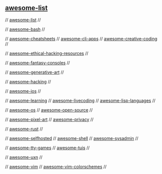 ## [awesome-list](https://github.com/topics/awesome)

// [awesome-list](https://github.com/sindresorhus/awesome)
//

// [awesome-bash](https://github.com/awesome-lists/awesome-bash)
//

// [awesome-cheatsheets](https://github.com/LeCoupa/awesome-cheatsheets)
// [awesome-cli-apps](https://github.com/agarrharr/awesome-cli-apps)
// [awesome-creative-coding](https://github.com/terkelg/awesome-creative-coding)
//

// [awesome-ethical-hacking-resources](https://github.com/husnainfareed/Awesome-Ethical-Hacking-Resources)
//

// [awesome-fantasy-consoles](https://github.com/paladin-t/fantasy)
//

// [awesome-generative-art](https://github.com/kosmos/awesome-generative-art)
//

// [awesome-hacking](https://github.com/Hack-with-Github/Awesome-Hacking)
//

// [awesome-ios](https://github.com/vsouza/awesome-ios)
//

// [awesome-learning](https://github.com/johnpaulada/awesome-learning-collections)
// [awesome-livecoding](https://github.com/toplap/awesome-livecoding)
// [awesome-lisp-languages](https://github.com/dundalek/awesome-lisp-languages)
//

// [awesome-os](https://github.com/jubalh/awesome-os)
// [awesome-open-source](https://awesomeopensource.com/)
//

// [awesome-pixel-art](https://github.com/Siilwyn/awesome-pixel-art)
// [awesome-privacy](https://github.com/pluja/awesome-privacy)
//

// [awesome-rust](https://github.com/rust-unofficial/awesome-rust)
//

// [awesome-selfhosted](https://github.com/awesome-selfhosted/awesome-selfhosted)
// [awesome-shell](https://github.com/alebcay/awesome-shell)
// [awesome-sysadmin](https://github.com/kahun/awesome-sysadmin)
//

// [awesome-tty-games](https://github.com/ligurio/awesome-ttygames)
// [awesome-tuis](https://github.com/rothgar/awesome-tuis)
//

// [awesome-uxn](https://github.com/hundredrabbits/awesome-uxn)
//

// [awesome-vim](https://github.com/akrawchyk/awesome-vim)
// [awesome-vim-colorschemes](https://github.com/rafi/awesome-vim-colorschemes)
// 

